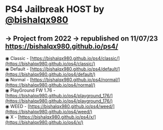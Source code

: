 # PS4 Jailbreak HOST by [@bishalqx980](https://bishalqx980.github.io/bishalqx980/)
-> Project from 2022
-> republished on 11/07/23 https://bishalqx980.github.io/ps4/
-------------------------------------

◉ Classic - [https://bishalqx980.github.io/ps4/classic/](https://bishalqx980.github.io/ps4/classic/)
<br>
◉ Default - [https://bishalqx980.github.io/ps4/default/](https://bishalqx980.github.io/ps4/default/)
<br>
◉ Normal - [https://bishalqx980.github.io/ps4/normal/](https://bishalqx980.github.io/ps4/normal/)
<br>
◉ PlayGround FW 1.76 - [https://bishalqx980.github.io/ps4/playground_176/](https://bishalqx980.github.io/ps4/playground_176/)
<br>
◉ WEED - [https://bishalqx980.github.io/ps4/weed/](https://bishalqx980.github.io/ps4/weed/)
<br>
◉ X - [https://bishalqx980.github.io/ps4/x/](https://bishalqx980.github.io/ps4/x/)
